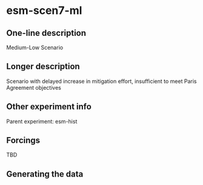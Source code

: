 <!--- This file contains a number of sections -->
<!--- They are bounded by comments like this -->
<!--- Do not edit these sections by hand -->
<!--- Start title -->
# esm-scen7-ml
<!--- End title -->

## One-line description

<!--- Start one-line-description -->
Medium-Low Scenario
<!--- End one-line-description -->

## Longer description

<!--- Start longer-description -->
Scenario with delayed increase in mitigation effort, insufficient to meet Paris Agreement objectives
<!--- End longer-description -->

## Other experiment info

<!--- Start other-experiment-info -->
Parent experiment: esm-hist
<!--- End other-experiment-info -->

## Forcings

<!--- Start forcings -->
TBD
<!--- End forcings -->

## Generating the data

<!--- TODO: auto-generate this -->
